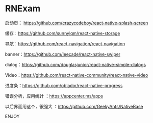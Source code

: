 # RNExam


启动页： https://github.com/crazycodeboy/react-native-splash-screen

缓存：https://github.com/sunnylqm/react-native-storage

导航：https://github.com/react-navigation/react-navigation

banner：https://github.com/leecade/react-native-swiper

dialog：https://github.com/douglasjunior/react-native-simple-dialogs

Video：https://github.com/react-native-community/react-native-video

进度条：https://github.com/oblador/react-native-progress

错误分析，应用统计 ：https://appcenter.ms/apps


以后界面用这个，很强大 ：https://github.com/GeekyAnts/NativeBase

ENJOY
